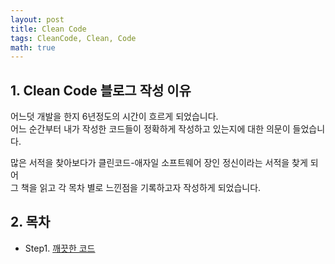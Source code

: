 ```yaml
---
layout: post
title: Clean Code
tags: CleanCode, Clean, Code
math: true
---
```


## 1. Clean Code 블로그 작성 이유

어느덧 개발을 한지 6년정도의 시간이 흐르게 되었습니다.  
어느 순간부터 내가 작성한 코드들이 정확하게 작성하고 있는지에 대한 의문이 들었습니다.

많은 서적을 찾아보다가 클린코드-애자일 소프트웨어 장인 정신이라는 서적을 찾게 되어  
그 책을 읽고 각 목차 별로 느낀점을 기록하고자 작성하게 되었습니다.

## 2. 목차

- Step1. [깨끗한 코드](https://leejonghyun89.github.io/2021/08/14/step1-clean-code/)

